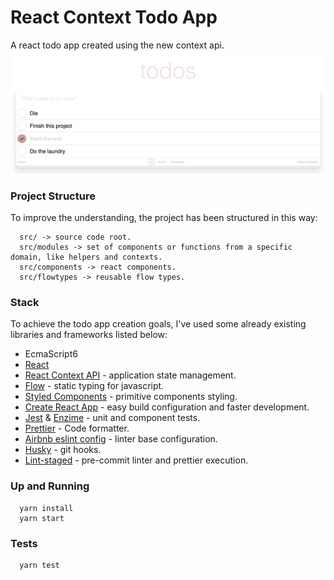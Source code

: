 # React Context Todo App
A react todo app created using the new context api.
![](./example.png)
### Project Structure
To improve the understanding, the project has been structured in this way:

```
  src/ -> source code root.
  src/modules -> set of components or functions from a specific domain, like helpers and contexts.
  src/components -> react components.
  src/flowtypes -> reusable flow types.
``` 

### Stack
To achieve the todo app creation goals, I've used some already existing libraries and frameworks listed below:

 - EcmaScript6
 - [React](http://reactjs.org/)
 - [React Context API](https://reactjs.org/docs/context.html) -  application state management.
 - [Flow](https://github.com/facebook/flow) - static typing for javascript.
 - [Styled Components](https://github.com/styled-components/styled-components) - primitive components styling.
 - [Create React App](https://github.com/facebook/create-react-app/blob/master/packages/react-scripts/template/README.md#adding-images-fonts-and-files) - easy build configuration and faster development.
 - [Jest](https://github.com/facebook/jest) & [Enzime](https://github.com/airbnb/enzyme) - unit and component tests.
 - [Prettier](https://prettier.io/) - Code formatter.
 - [Airbnb eslint config](https://github.com/airbnb/javascript/tree/master/packages/eslint-config-airbnb) - linter base configuration.
 - [Husky](https://github.com/typicode/husky) - git hooks.
 - [Lint-staged](https://github.com/okonet/lint-staged) - pre-commit linter and prettier execution.

### Up and Running

```
  yarn install
  yarn start
```

### Tests
```
  yarn test
```
